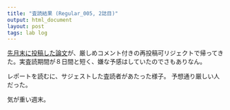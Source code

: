 ```yaml
---
title: "査読結果 (Regular_005, 2誌目)"
output: html_document
layout: post
tags: lab log
---
```


[先月末に投稿した論文](https://keachmurakami.github.io/2017/07/31/pub_etr_model.html)が、厳しめコメント付きの再投稿可リジェクトで帰ってきた。実査読期間が８日間と短く、嫌な予感はしていたのでさもありなん。

レポートを読むに、サジェストした査読者があたった様子。
予想通り厳しい人だった。

気が重い週末。
